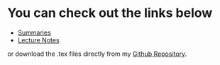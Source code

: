#  You can check out the links below 
- [Summaries](https://kimhanm.github.io/summaries.html)
- [Lecture Notes](https://kimhanm.github.io/lecture-notes.html)

or download the .tex files directly from my [Github Repository](https://github.com/kimhanm/kimhanm.github.io).




